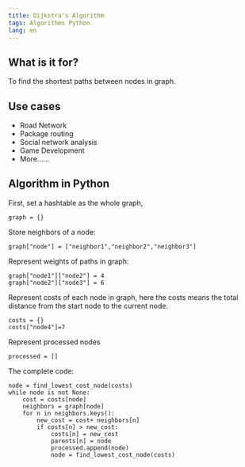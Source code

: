 ```yaml
---
title: Dijkstra's Algorithm
tags: Algorithms Python
lang: en
---
```


## What is it for?
To find the shortest paths between nodes in graph.

## Use cases
* Road Network
* Package routing
* Social network analysis
* Game Development
* More......

## Algorithm in Python
First, set a hashtable as the whole graph, 
```
graph = {}
```
Store neighbors of a node:
```
graph["node"] = ["neighbor1","neighbor2","neighbor3"]
```
Represent weights of paths in graph:
```
graph["node1"]["node2"] = 4
graph["node2"]["node3"] = 6
```
Represent costs of each node in graph, here the costs means the total distance from the start node to the current node.
```
costs = {}
costs["node4"]=7
```
Represent processed nodes
```
processed = []
```


The complete code:
```
node = find_lowest_cost_node(costs)
while node is not None:
	cost = costs[node]
	neighbors = graph[node]
	for n in neighbors.keys():
		new_cost = cost+ neighbors[n]
		if costs[n] > new_cost:
			costs[n] = new_cost
			parents[n] = node
			processed.append(node)
			node = find_lowest_cost_node(costs)
						
```